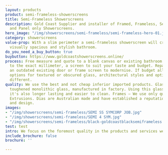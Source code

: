 ```yaml
---
layout: products
product: semi-frameless-showerscreens
title: Semi-Frameless Showerscreens
description: Gold Coast Supplier and installer of Framed, Frameless, Semi-Frameless
  and Panel only Showerscreens.
hero_image: "/img/showerscreens/semi-frameless/semi-frameless-hero-01.jpg"
category: showerscreens
value-prop: With a slim perimeter a semi-frameless showerscreen will create an exciting,
  visually spacious and stylish bathroom.
do_you_need_a_buy_button: true
buybutton: https://www.goldcoastshowerscreens.online/
process: Free measure and quote to a blank canvas or existing bathroom. Measuring
  to the exact millimeter, a screen to suit your taste and budget. Repair or replace
  an outdated existing door or frame screen to modernise. If budget allows there are
  options for textured or obscured glass, architectural styles and options for something
  different.
quality: We use the best and not cheap inferior imported products. Glass — We use
  toughened monolithic glass, manufactured in factory. Using this glass prevents de-lamination,
  it's also longer lasting and easier to clean. Frames — We use only quality Dias
  Extrusions. Dias are Australian made and have established a reputation for quality
  and design.
images:
- "/img/showerscreens/semi-frameless/SEMI SS SYMCORP JOB.jpg"
- "/img/showerscreens/semi-frameless/SEMI 4 SYM.jpg"
- "/img/showerscreens/semi-frameless/black-goldcoastblacksemiframeless.jpg"
test: test
intro: We focus on the foremost quality in the products and services we offer.
include_brochure: false
brochure: ''

---
```

